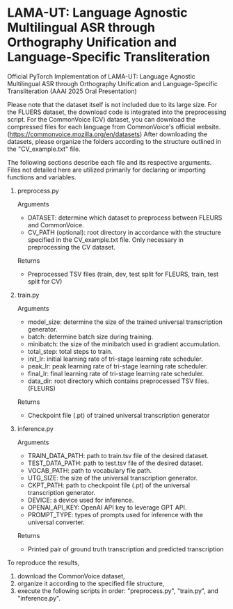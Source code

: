 # LAMA-UT: Language Agnostic Multilingual ASR through Orthography Unification and Language-Specific Transliteration
Official PyTorch Implementation of LAMA-UT: Language Agnostic Multilingual ASR through Orthography Unification and Language-Specific Transliteration (AAAI 2025 Oral Presentation)

Please note that the dataset itself is not included due to its large size. 
For the FLUERS dataset, the download code is integrated into the preprocessing script. 
For the CommonVoice (CV) dataset, you can download the compressed files for each language from CommonVoice's official website. (https://commonvoice.mozilla.org/en/datasets)
After downloading the datasets, please organize the folders according to the structure outlined in the "CV_example.txt" file.

The following sections describe each file and its respective arguments.
Files not detailed here are utilized primarily for declaring or importing functions and variables.

1. preprocess.py

    Arguments
    - DATASET: determine which dataset to preprocess between FLEURS and CommonVoice.
    - CV_PATH (optional): root directory in accordance with the structure specified in the CV_example.txt file. Only necessary in preprocessing the CV dataset.

    Returns
    - Preprocessed TSV files (train, dev, test split for FLEURS, train, test split for CV)

2. train.py

    Arguments
    - model_size: determine the size of the trained universal transcription generator.
    - batch: determine batch size during training.
    - minibatch: the size of the minibatch used in gradient accumulation.
    - total_step: total steps to train.
    - init_lr: initial learning rate of tri-stage learning rate scheduler.
    - peak_lr: peak learning rate of tri-stage learning rate scheduler.
    - final_lr: final learning rate of tri-stage learning rate scheduler.
    - data_dir: root directory which contains preprocessed TSV files. (FLEURS)

    Returns
    - Checkpoint file (.pt) of trained universal transcription generator

3. inference.py

    Arguments
    - TRAIN_DATA_PATH: path to train.tsv file of the desired dataset.
    - TEST_DATA_PATH: path to test.tsv file of the desired dataset.
    - VOCAB_PATH: path to vocabulary file path.
    - UTG_SIZE: the size of the universal transcription generator.
    - CKPT_PATH: path to checkpoint file (.pt) of the universal transcription generator.
    - DEVICE: a device used for inference.
    - OPENAI_API_KEY: OpenAI API key to leverage GPT API.
    - PROMPT_TYPE: types of prompts used for inference with the universal converter.

    Returns
    - Printed pair of ground truth transcription and predicted transcription

To reproduce the results, 
1. download the CommonVoice dataset, 
2. organize it according to the specified file structure, 
3. execute the following scripts in order: "preprocess.py", "train.py", and "inference.py".
